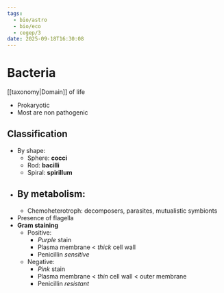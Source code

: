 ```yaml
---
tags:
  - bio/astro
  - bio/eco
  - cegep/3
date: 2025-09-18T16:30:08
---
```


# Bacteria

[[taxonomy|Domain]] of life

- Prokaryotic
- Most are non pathogenic

## Classification

- By shape:
	- Sphere: **cocci**
	- Rod: **bacilli**
	- Spiral: **spirillum**
- By metabolism:
	- 
	- Chemoheterotroph: decomposers, parasites, mutualistic symbionts
- Presence of flagella
- **Gram staining**
	- Positive:
		- *Purple* stain
		- Plasma membrane < *thick* cell wall
		- Penicillin *sensitive*
	- Negative:
		- *Pink* stain
		- Plasma membrane < *thin* cell wall < outer membrane
		- Penicillin *resistant*